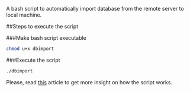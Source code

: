 A bash script to automatically import database from the remote server to local machine.

##Steps to execute the script

###Make bash script executable
```bash
chmod u+x dbimport
```

###Execute the script
```bash
./dbimport
```

Please, read <a href="https://abhishekejam.com/">this</a> article to get more insight on how the script works.
